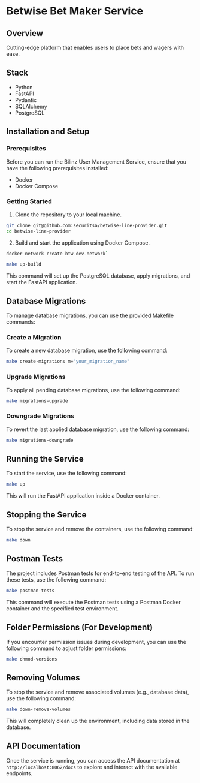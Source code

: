 # Betwise Bet Maker Service

## Overview

Cutting-edge platform that enables users to place bets and wagers with ease.

## Stack

- Python
- FastAPI
- Pydantic
- SQLAlchemy
- PostgreSQL

## Installation and Setup

### Prerequisites

Before you can run the Bilinz User Management Service, ensure that you have the following prerequisites installed:

- Docker
- Docker Compose

### Getting Started

1. Clone the repository to your local machine.

```bash
git clone git@github.com:securitsa/betwise-line-provider.git
cd betwise-line-provider
```

2. Build and start the application using Docker Compose.
```bash
docker network create btw-dev-network`
```
```bash
make up-build
```

This command will set up the PostgreSQL database, apply migrations, and start the FastAPI application.

## Database Migrations

To manage database migrations, you can use the provided Makefile commands:

### Create a Migration

To create a new database migration, use the following command:

```bash
make create-migrations m="your_migration_name"
```

### Upgrade Migrations

To apply all pending database migrations, use the following command:

```bash
make migrations-upgrade
```

### Downgrade Migrations

To revert the last applied database migration, use the following command:

```bash
make migrations-downgrade
```

## Running the Service

To start the service, use the following command:

```bash
make up
```

This will run the FastAPI application inside a Docker container.

## Stopping the Service

To stop the service and remove the containers, use the following command:

```bash
make down
```

## Postman Tests

The project includes Postman tests for end-to-end testing of the API. To run these tests, use the following command:

```bash
make postman-tests
```

This command will execute the Postman tests using a Postman Docker container and the specified test environment.

## Folder Permissions (For Development)

If you encounter permission issues during development, you can use the following command to adjust folder permissions:

```bash
make chmod-versions
```

## Removing Volumes

To stop the service and remove associated volumes (e.g., database data), use the following command:

```bash
make down-remove-volumes
```

This will completely clean up the environment, including data stored in the database.

## API Documentation

Once the service is running, you can access the API documentation at `http://localhost:8062/docs` to explore and interact with the available endpoints.
